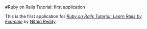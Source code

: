 #Ruby on Rails Tutorial: first application

This is the first application for
[*Ruby on Rails Tutorial: Learn Rails by Example*](http://railstutorial.org/) by [Nithin Reddy](http://michaelhartl.com/).
